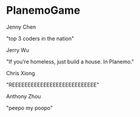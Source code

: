 # PlanemoGame


Jenny Chen

"top 3 coders in the nation"

Jerry Wu

"If you're homeless, just build a house. In Planemo."

Chris Xiong

"REEEEEEEEEEEEEEEEEEEEEEEEEEE"

Anthony Zhou

"peepo my poopo"
